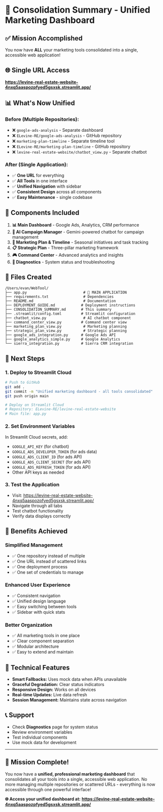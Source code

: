# 🎯 Consolidation Summary - Unified Marketing Dashboard

## ✅ **Mission Accomplished**

You now have **ALL** your marketing tools consolidated into a single, accessible web application!

## 🌐 **Single URL Access**
**https://levine-real-estate-website-4nxq5aaspozpfyed5gsxsk.streamlit.app/**

## 📊 **What's Now Unified**

### **Before (Multiple Repositories):**
- ❌ `google-ads-analysis` - Separate dashboard
- ❌ `ELevine-RE/google-ads-analysis` - GitHub repository  
- ❌ `marketing-plan-timeline` - Separate timeline tool
- ❌ `ELevine-RE/marketing-plan-timeline` - GitHub repository
- ❌ `levine-real-estate-website/chatbot_view.py` - Separate chatbot

### **After (Single Application):**
- ✅ **One URL** for everything
- ✅ **All Tools** in one interface
- ✅ **Unified Navigation** with sidebar
- ✅ **Consistent Design** across all components
- ✅ **Easy Maintenance** - single codebase

## 🎯 **Components Included**

1. **📊 Main Dashboard** - Google Ads, Analytics, CRM performance
2. **🤖 AI Campaign Manager** - Gemini-powered chatbot for campaign management
3. **📅 Marketing Plan & Timeline** - Seasonal initiatives and task tracking
4. **📋 Strategic Plan** - Three-pillar marketing framework
5. **🎮 Command Center** - Advanced analytics and insights
6. **🔧 Diagnostics** - System status and troubleshooting

## 📁 **Files Created**

```
/Users/evan/WebTool/
├── app.py                          # 🎯 MAIN APPLICATION
├── requirements.txt                # Dependencies
├── README.md                       # Documentation
├── DEPLOYMENT_GUIDE.md            # Deployment instructions
├── CONSOLIDATION_SUMMARY.md       # This summary
├── .streamlit/config.toml         # Streamlit configuration
├── chatbot_view.py                 # AI chatbot component
├── command_center_view.py         # Command center view
├── marketing_plan_view.py          # Marketing planning
├── strategic_plan_view.py          # Strategic planning
├── google_ads_integration.py      # Google Ads API
├── google_analytics_simple.py     # Google Analytics
└── sierra_integration.py          # Sierra CRM integration
```

## 🚀 **Next Steps**

### **1. Deploy to Streamlit Cloud**
```bash
# Push to GitHub
git add .
git commit -m "Unified marketing dashboard - all tools consolidated"
git push origin main

# Deploy on Streamlit Cloud
# Repository: ELevine-RE/levine-real-estate-website
# Main file: app.py
```

### **2. Set Environment Variables**
In Streamlit Cloud secrets, add:
- `GOOGLE_API_KEY` (for chatbot)
- `GOOGLE_ADS_DEVELOPER_TOKEN` (for ads data)
- `GOOGLE_ADS_CLIENT_ID` (for ads API)
- `GOOGLE_ADS_CLIENT_SECRET` (for ads API)
- `GOOGLE_ADS_REFRESH_TOKEN` (for ads API)
- Other API keys as needed

### **3. Test the Application**
- Visit: https://levine-real-estate-website-4nxq5aaspozpfyed5gsxsk.streamlit.app/
- Navigate through all tabs
- Test chatbot functionality
- Verify data displays correctly

## 🎉 **Benefits Achieved**

### **Simplified Management**
- ✅ One repository instead of multiple
- ✅ One URL instead of scattered links
- ✅ One deployment process
- ✅ One set of credentials to manage

### **Enhanced User Experience**
- ✅ Consistent navigation
- ✅ Unified design language
- ✅ Easy switching between tools
- ✅ Sidebar with quick stats

### **Better Organization**
- ✅ All marketing tools in one place
- ✅ Clear component separation
- ✅ Modular architecture
- ✅ Easy to extend and maintain

## 🔧 **Technical Features**

- **Smart Fallbacks:** Uses mock data when APIs unavailable
- **Graceful Degradation:** Clear status indicators
- **Responsive Design:** Works on all devices
- **Real-time Updates:** Live data refresh
- **Session Management:** Maintains state across navigation

## 📞 **Support**

- Check **Diagnostics** page for system status
- Review environment variables
- Test individual components
- Use mock data for development

---

## 🎯 **Mission Complete!**

You now have a **unified, professional marketing dashboard** that consolidates all your tools into a single, accessible web application. No more managing multiple repositories or scattered URLs - everything is now accessible through one powerful interface!

**🌐 Access your unified dashboard at:**
**https://levine-real-estate-website-4nxq5aaspozpfyed5gsxsk.streamlit.app/**
